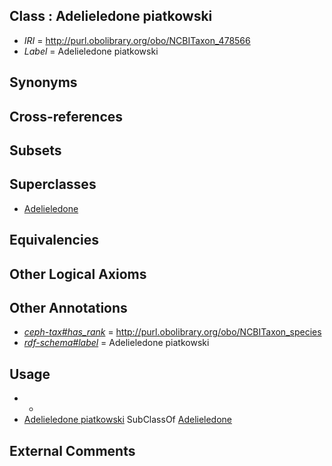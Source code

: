 
## Class : Adelieledone piatkowski

 * *IRI* = http://purl.obolibrary.org/obo/NCBITaxon_478566
 * *Label* = Adelieledone piatkowski

## Synonyms


## Cross-references


## Subsets


## Superclasses

 * [Adelieledone](../../NCBITaxon/34/NCBITaxon_428834.md)

## Equivalencies


## Other Logical Axioms


## Other Annotations

 * *[ceph-tax#has_rank](../../ceph-tax#has/nk/ceph-tax#has_rank.md)* = http://purl.obolibrary.org/obo/NCBITaxon_species
 * *[rdf-schema#label](../../el/rdf-schema#label.md)* = Adelieledone piatkowski

## Usage

 * -
 * [Adelieledone piatkowski](../../NCBITaxon/66/NCBITaxon_478566.md) SubClassOf [Adelieledone](../../NCBITaxon/34/NCBITaxon_428834.md)

## External Comments

